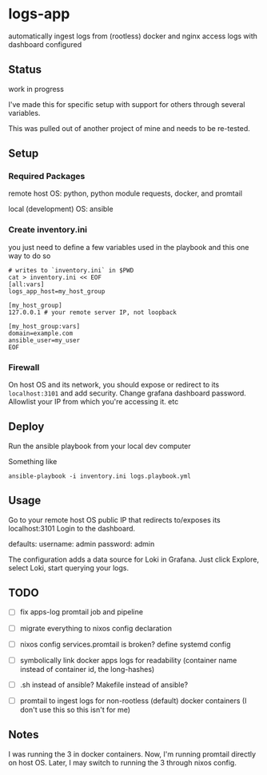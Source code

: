 # logs-app

automatically ingest logs from (rootless) docker and nginx access logs with dashboard configured


## Status

work in progress

I've made this for specific setup with support for others through several variables.

This was pulled out of another project of mine and needs to be re-tested.


## Setup

### Required Packages

remote host OS:
python, python module requests, docker, and promtail

local (development) OS:
ansible

### Create inventory.ini

you just need to define a few variables used in the playbook and this one way to do so

```shell
# writes to `inventory.ini` in $PWD
cat > inventory.ini << EOF
[all:vars]
logs_app_host=my_host_group

[my_host_group]
127.0.0.1 # your remote server IP, not loopback

[my_host_group:vars]
domain=example.com
ansible_user=my_user
EOF
```

### Firewall

On host OS and its network, you should expose or redirect to its `localhost:3101`
and add security. Change grafana dashboard password. Allowlist your IP from which you're accessing it. etc


## Deploy

Run the ansible playbook from your local dev computer

Something like
```shell
ansible-playbook -i inventory.ini logs.playbook.yml
```


## Usage

Go to your remote host OS public IP that redirects to/exposes its localhost:3101
Login to the dashboard.

defaults:
username: admin
password: admin

The configuration adds a data source for Loki in Grafana. Just click Explore, select Loki, start querying your logs.


## TODO

- [ ] fix apps-log promtail job and pipeline
- [ ] migrate everything to nixos config declaration
- [ ] nixos config services.promtail is broken? define systemd config
- [ ] symbolically link docker apps logs for readability (container name instead of container id, the long-hashes)
- [ ] .sh instead of ansible? Makefile instead of ansible?
- [ ] promtail to ingest logs for non-rootless (default) docker containers (I don't use this so this isn't for me)


## Notes

I was running the 3 in docker containers. Now, I'm running promtail directly on host OS.
Later, I may switch to running the 3 through nixos config.
